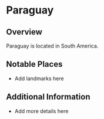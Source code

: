 # Paraguay
## Overview
Paraguay is located in South America.

## Notable Places
- Add landmarks here

## Additional Information
- Add more details here
